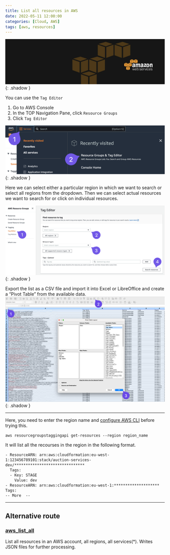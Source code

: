 ```yaml
---
title: List all resources in AWS
date: 2022-05-11 12:00:00
categories: [Cloud, AWS]
tags: [aws, resources]
---
```

![](https://github.com/senad-d/senad-d.github.io/blob/main/_media/images/backgroun.png?raw=true){: .shadow }

You can use the `Tag Editor`

1.  Go to AWS Console
2.  In the TOP Navigation Pane, click `Resource Groups`
3.  Click `Tag Editor`


![](https://github.com/senad-d/senad-d.github.io/blob/main/_media/images/20221115145424.png?raw=true){: .shadow }

Here we can select either a particular region in which we want to search or select all regions from the dropdown. Then we can select actual resources we want to search for or click on individual resources.

![](https://github.com/senad-d/senad-d.github.io/blob/main/_media/images/20221115145556.png?raw=true){: .shadow }

Export the list as a CSV file and import it into Excel or LibreOffice and create a “Pivot Table” from the available data.
![](https://github.com/senad-d/senad-d.github.io/blob/main/_media/images/20221116100649.png?raw=true){: .shadow }


---

Here, you need to enter the region name and [configure AWS CLI](https://docs.aws.amazon.com/cli/latest/userguide/cli-chap-configure.html) before trying this.

```shell
aws resourcegroupstaggingapi get-resources --region region_name
```

It will list all the recourses in the region in the following format.

```shell
- ResourceARN: arn:aws:cloudformation:eu-west-1:123456789101:stack/auction-services-dev/*******************************
  Tags:
  - Key: STAGE
    Value: dev
- ResourceARN: arn:aws:cloudformation:eu-west-1:********************
Tags:
-- More  --
```

---
## Alternative route

### [aws_list_all](https://github.com/JohannesEbke/aws_list_all)

List all resources in an AWS account, all regions, all services(*). Writes JSON files for further processing.